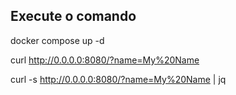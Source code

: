 ## Execute o comando

docker compose up -d


curl http://0.0.0.0:8080/?name=My%20Name 

curl -s http://0.0.0.0:8080/?name=My%20Name | jq
